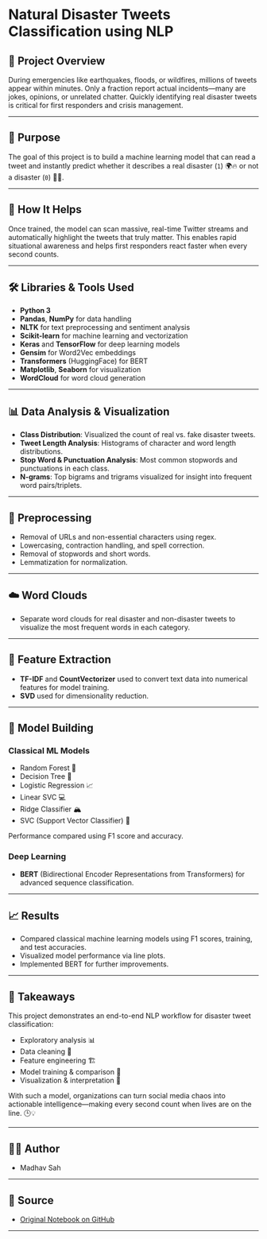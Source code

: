 # Natural Disaster Tweets Classification using NLP

## 🌟 Project Overview

During emergencies like earthquakes, floods, or wildfires, millions of tweets appear within minutes. Only a fraction report actual incidents—many are jokes, opinions, or unrelated chatter. Quickly identifying real disaster tweets is critical for first responders and crisis management.

---

## 🎯 Purpose

The goal of this project is to build a machine learning model that can read a tweet and instantly predict whether it describes a real disaster (`1`) 🌍🔥 or not a disaster (`0`) 🙅‍♂️.

---

## 🤖 How It Helps

Once trained, the model can scan massive, real-time Twitter streams and automatically highlight the tweets that truly matter. This enables rapid situational awareness and helps first responders react faster when every second counts.

---

## 🛠️ Libraries & Tools Used

- **Python 3**
- **Pandas**, **NumPy** for data handling
- **NLTK** for text preprocessing and sentiment analysis
- **Scikit-learn** for machine learning and vectorization
- **Keras** and **TensorFlow** for deep learning models
- **Gensim** for Word2Vec embeddings
- **Transformers** (HuggingFace) for BERT
- **Matplotlib**, **Seaborn** for visualization
- **WordCloud** for word cloud generation

---

## 📊 Data Analysis & Visualization

- **Class Distribution**: Visualized the count of real vs. fake disaster tweets.
- **Tweet Length Analysis**: Histograms of character and word length distributions.
- **Stop Word & Punctuation Analysis**: Most common stopwords and punctuations in each class.
- **N-grams**: Top bigrams and trigrams visualized for insight into frequent word pairs/triplets.

---

## 🧹 Preprocessing

- Removal of URLs and non-essential characters using regex.
- Lowercasing, contraction handling, and spell correction.
- Removal of stopwords and short words.
- Lemmatization for normalization.

---

## ☁️ Word Clouds

- Separate word clouds for real disaster and non-disaster tweets to visualize the most frequent words in each category.

---

## 🔡 Feature Extraction

- **TF-IDF** and **CountVectorizer** used to convert text data into numerical features for model training.
- **SVD** used for dimensionality reduction.

---

## 🤖 Model Building

### Classical ML Models

- Random Forest 🌲
- Decision Tree 🌳
- Logistic Regression 📈
- Linear SVC 💻
- Ridge Classifier 🏔️
- SVC (Support Vector Classifier) 🧮

Performance compared using F1 score and accuracy. 

### Deep Learning

- **BERT** (Bidirectional Encoder Representations from Transformers) for advanced sequence classification.

---

## 📈 Results

- Compared classical machine learning models using F1 scores, training, and test accuracies.
- Visualized model performance via line plots.
- Implemented BERT for further improvements.

---

## 🚀 Takeaways

This project demonstrates an end-to-end NLP workflow for disaster tweet classification:
- Exploratory analysis 📊
- Data cleaning 🧹
- Feature engineering 🏗️
- Model training & comparison 🤖
- Visualization & interpretation 🎨

With such a model, organizations can turn social media chaos into actionable intelligence—making every second count when lives are on the line. 🕒💡

---

## 👨‍💻 Author

- Madhav Sah

---

## 📂 Source

- [Original Notebook on GitHub](https://github.com/madhavsah123/nlp-tweets/blob/ca784f10f5573cdd314be2a04e0c8dc042cb7b0b/twitter_disaster_nlp_by_madhav_sah-5.ipynb)

---
